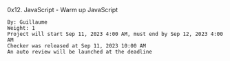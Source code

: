 0x12. JavaScript - Warm up
JavaScript

    By: Guillaume
    Weight: 1
    Project will start Sep 11, 2023 4:00 AM, must end by Sep 12, 2023 4:00 AM
    Checker was released at Sep 11, 2023 10:00 AM
    An auto review will be launched at the deadline
